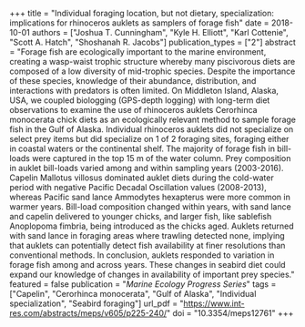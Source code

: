 +++
title = "Individual foraging location, but not dietary, specialization: implications for rhinoceros auklets as samplers of forage fish"
date = 2018-10-01
authors = ["Joshua T. Cunningham", "Kyle H. Elliott", "Karl Cottenie", "Scott A. Hatch", "Shoshanah R. Jacobs"]
publication_types = ["2"]
abstract = "Forage fish are ecologically important to the marine environment, creating a wasp-waist trophic structure whereby many piscivorous diets are composed of a low diversity of mid-trophic species. Despite the importance of these species, knowledge of their abundance, distribution, and interactions with predators is often limited. On Middleton Island, Alaska, USA, we coupled biologging (GPS-depth logging) with long-term diet observations to examine the use of rhinoceros auklets Cerorhinca monocerata chick diets as an ecologically relevant method to sample forage fish in the Gulf of Alaska. Individual rhinoceros auklets did not specialize on select prey items but did specialize on 1 of 2 foraging sites, foraging either in coastal waters or the continental shelf. The majority of forage fish in bill-loads were captured in the top 15 m of the water column. Prey composition in auklet bill-loads varied among and within sampling years (2003-2016). Capelin Mallotus villosus dominated auklet diets during the cold-water period with negative Pacific Decadal Oscillation values (2008-2013), whereas Pacific sand lance Ammodytes hexapterus were more common in warmer years. Bill-load composition changed within years, with sand lance and capelin delivered to younger chicks, and larger fish, like sablefish Anoplopoma fimbria, being introduced as the chicks aged. Auklets returned with sand lance in foraging areas where trawling detected none, implying that auklets can potentially detect fish availability at finer resolutions than conventional methods. In conclusion, auklets responded to variation in forage fish among and across years. These changes in seabird diet could expand our knowledge of changes in availability of important prey species."
featured = false
publication = "*Marine Ecology Progress Series*"
tags = ["Capelin", "Cerorhinca monocerata", "Gulf of Alaska", "Individual specialization", "Seabird foraging"]
url_pdf = "https://www.int-res.com/abstracts/meps/v605/p225-240/"
doi = "10.3354/meps12761"
+++

